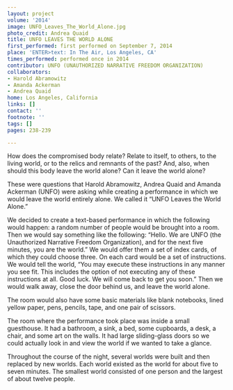 ```yaml
---
layout: project
volume: '2014'
image: UNFO_Leaves_The_World_Alone.jpg
photo_credit: Andrea Quaid
title: UNFO LEAVES THE WORLD ALONE
first_performed: first performed on September 7, 2014
place: 'ENTER>text: In The Air, Los Angeles, CA'
times_performed: performed once in 2014
contributor: UNFO (UNAUTHORIZED NARRATIVE FREEDOM ORGANIZATION)
collaborators:
- Harold Abramowitz
- Amanda Ackerman
- Andrea Quaid
home: Los Angeles, California
links: []
contact: ''
footnote: ''
tags: []
pages: 238-239

---
```


How does the compromised body relate? Relate to itself, to others, to the living world, or to the relics and remnants of the past? And, also, when should this body leave the world alone? Can it leave the world alone?

These were questions that Harold Abramowitz, Andrea Quaid and Amanda Ackerman (UNFO) were asking while creating a performance in which we would leave the world entirely alone. We called it “UNFO Leaves the World Alone.”

We decided to create a text-based performance in which the following would happen: a random number of people would be brought into a room. Then we would say something like the following: “Hello. We are UNFO (the Unauthorized Narrative Freedom Organization), and for the next five minutes, you are the world.” We would offer them a set of index cards, of which they could choose three. On each card would be a set of instructions. We would tell the world, “You may execute these instructions in any manner you see fit. This includes the option of not executing any of these instructions at all. Good luck. We will come back to get you soon.” Then we would walk away, close the door behind us, and leave the world alone.

The room would also have some basic materials like blank notebooks, lined yellow paper, pens, pencils, tape, and one pair of scissors.

The room where the performance took place was inside a small guesthouse. It had a bathroom, a sink, a bed, some cupboards, a desk, a chair, and some art on the walls. It had large sliding-glass doors so we could actually look in and view the world if we wanted to take a glance.

Throughout the course of the night, several worlds were built and then replaced by new worlds. Each world existed as the world for about five to seven minutes. The smallest world consisted of one person and the largest of about twelve people.
